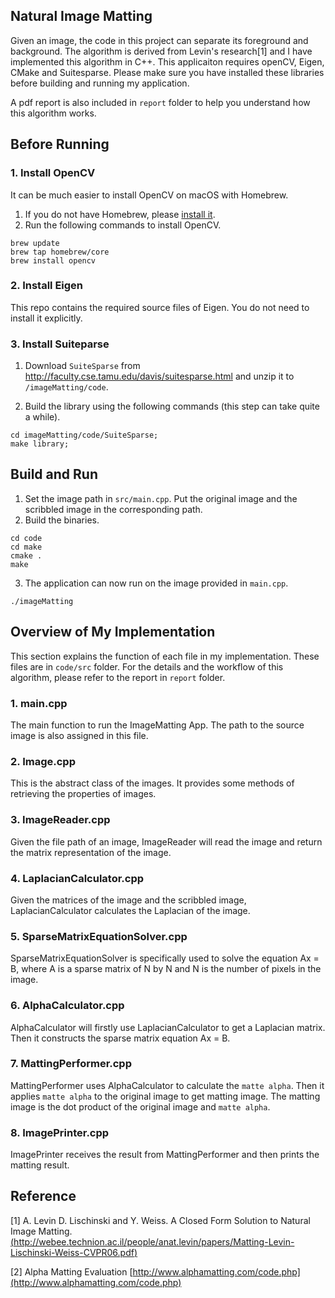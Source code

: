 ## Natural Image Matting

Given an image, the code in this project can separate its foreground and background. The algorithm is derived from  Levin's research[1] and I have implemented this algorithm in C++. This applicaiton requires openCV, Eigen, CMake and Suitesparse. Please make sure you have installed these libraries before building and running my application.

A pdf report is also included in `report` folder to help you understand how this algorithm works.

## Before Running

### 1. Install OpenCV

It can be much easier to install OpenCV on macOS with Homebrew.
1. If you do not have Homebrew, please [install it](https://brew.sh).
2. Run the following commands to install OpenCV.
~~~~
brew update
brew tap homebrew/core
brew install opencv
~~~~

### 2. Install Eigen

This repo contains the required source files of Eigen. You do not need to install it explicitly.

### 3. Install Suiteparse
1. Download `SuiteSparse` from http://faculty.cse.tamu.edu/davis/suitesparse.html and unzip it to `/imageMatting/code`.

2. Build the library using the following commands (this step can take quite a while).
~~~
cd imageMatting/code/SuiteSparse;
make library;
~~~

## Build and Run
1. Set the image path in `src/main.cpp`. Put the original image and the scribbled image in the corresponding path.
2. Build the binaries.
~~~~
cd code
cd make
cmake .
make
~~~~

3. The application can now run on the image provided in `main.cpp`.
~~~~
./imageMatting
~~~~

## Overview of My Implementation

This section explains the function of each file in my implementation. These files are in `code/src` folder. For the details and the workflow of this algorithm, please refer to the report in `report` folder. 

### 1. main.cpp
The main function to run the ImageMatting App. The path to the source image is also assigned in this file.

### 2. Image.cpp
This is the abstract class of the images. It provides some methods of retrieving the properties of images.

### 3. ImageReader.cpp
Given the file path of an image, ImageReader will read the image and return the matrix representation of the image.

### 4. LaplacianCalculator.cpp
Given the matrices of the image and the scribbled image, LaplacianCalculator calculates the Laplacian of the image.

### 5. SparseMatrixEquationSolver.cpp
SparseMatrixEquationSolver is specifically used to solve the equation Ax = B, where A is a sparse matrix of N by N and N is the number of pixels in the image.

### 6. AlphaCalculator.cpp
AlphaCalculator will firstly use LaplacianCalculator to get a Laplacian matrix. Then it constructs the sparse matrix equation Ax = B.

### 7. MattingPerformer.cpp
MattingPerformer uses AlphaCalculator to calculate the `matte alpha`. Then it applies `matte alpha` to the original image to get matting image. The matting image is the dot product of the original image and `matte alpha`.

### 8. ImagePrinter.cpp
ImagePrinter receives the result from MattingPerformer and then prints the matting result. 

## Reference

[1] A. Levin D. Lischinski and Y. Weiss. A Closed Form Solution to Natural Image Matting.
[(http://webee.technion.ac.il/people/anat.levin/papers/Matting-Levin-Lischinski-Weiss-CVPR06.pdf)](http://webee.technion.ac.il/people/anat.levin/papers/Matting-Levin-Lischinski-Weiss-CVPR06.pdf)

[2] Alpha Matting Evaluation [http://www.alphamatting.com/code.php](http://www.alphamatting.com/code.php)

